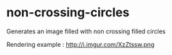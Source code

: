 # non-crossing-circles
Generates an image filled with non crossing filled circles

Rendering example : http://i.imgur.com/XzZtssw.png
